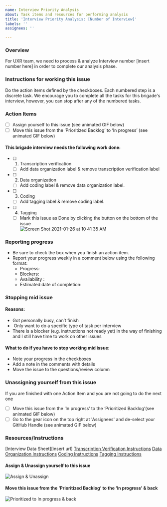 ```yaml
---
name: Interview Priority Analysis
about: Task items and resources for performing analysis
title: 'Interview Priority Analysis: [Number of Interview]'
labels: ''
assignees: ''

---
```


### Overview
For UXR team, we need to process & analyze Interview number [insert number here] in order to complete our analysis phase. 

### Instructions for working this issue
Do the action items defined by the checkboxes. Each numbered step is a discrete task. We encourage you to complete all the tasks for this brigade's interview, however, you can stop after any of the numbered tasks.

### Action Items
- [ ] Assign yourself to this issue (see animated GIF below) 
- [ ] Move this issue from the ‘Prioritized Backlog’ to ‘In progress’ (see animated GIF below) 
#### This brigade interview needs the following work done:
- [ ] 1. Transcription verification 
    - [ ]  Add data organization label & remove transcription verification label
- [ ] 2. Data organization
    - [ ]  Add coding label & remove data organization label.
- [ ]  3. Coding
    - [ ]  Add tagging label & remove coding label.
- [ ] 4. Tagging 
   - [ ]  Mark this issue as Done by clicking the button on the bottom of the issue  
![Screen Shot 2021-01-26 at 10 41 35 AM](https://user-images.githubusercontent.com/37763229/105889502-16c1e780-5fc3-11eb-8473-f2319059c719.png)

### Reporting progress
- Be sure to check the box when you finish an action item.
- Report your progress weekly in a comment below using the following format:
     - Progress: 
     - Blockers: 
     - Availability :
     - Estimated date of completion:

### Stopping mid issue 
#### Reasons: 
- Got personally busy, can’t finish
-  Only want to do a specific type of task per interview
- There is a blocker (e.g. instructions not ready yet) in the way of finishing and I still have time to work on other issues 
#### What to do if you have to stop working mid issue:
- Note your progress in the checkboxes 
- Add a note in the comments with details
- Move the issue to the questions/review column 

### Unassigning yourself from this issue
If you are finished with one Action Item and you are not going to do the next one
- [ ] Move this issue from the ‘In progress’ to the ‘Prioritized Backlog’(see animated GIF below) 
- [ ] Go to the gear icon on the top right at  'Assignees' and de-select your GitHub Handle (see animated GIF below) 

### Resources/Instructions
[Interview Data Sheet][insert url]
[Transcription Verification Instructions](https://docs.google.com/document/d/1kTrslqYY0whUjCMxbcV7Ft1nzCr_UTPWXfhomNgOvEw/edit)
[Data Organization Instructions](https://docs.google.com/document/d/1vJqDQ8Th8kSgisSSiMzDpRHTIWI3ILCX4eOTgMwRdoY/edit)
[Coding Instructions](https://docs.google.com/document/u/0/d/10am6Ki0gJKzITt2kcjMsR233oC_9WJneKnFimFc8Mao/edit)
[Tagging Instructions](https://docs.google.com/document/d/1soNmLMyVspkgz2MMD5DuF_WVBBmnFLFgCPNZDjxjDWI/edit#)

#### Assign & Unassign yourself to this issue
![Assign & Unassign](http://g.recordit.co/MkwqNlnWWO.gif)

####  Move this issue from the ‘Prioritized Backlog’ to the ‘In progress’ & back
![Prioritized to In progress & back](http://g.recordit.co/wvXm85TR1Q.gif)
